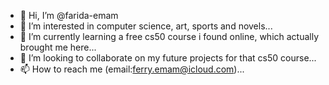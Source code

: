 - 👋 Hi, I’m @farida-emam
- 👀 I’m interested in computer science, art, sports and novels...
- 🌱 I’m currently learning a free cs50 course i found online, which actually brought me here...
- 💞️ I’m looking to collaborate on my future projects for that cs50 course...
- 📫 How to reach me (email:ferry.emam@icloud.com)...
<!---
farida-emam/farida-emam is a ✨ special ✨ repository because its `README.md` (this file) appears on your GitHub profile.
You can click the Preview link to take a look at your changes.
--->

